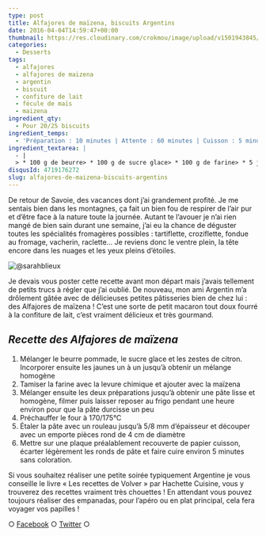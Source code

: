 ```yaml
---
type: post
title: Alfajores de maïzena, biscuits Argentins
date: 2016-04-04T14:59:47+00:00
thumbnail: https://res.cloudinary.com/crokmou/image/upload/v1501943845/alfajores-recette-crokmou-blog-culinaire.jpg
categories: 
  - Desserts
tags: 
  - alfajores
  - alfajores de maizena
  - argentin
  - biscuit
  - confiture de lait
  - fécule de maïs
  - maizena
ingredient_qty: 
  - Pour 20/25 biscuits
ingredient_temps: 
  - 'Préparation : 10 minutes | Attente : 60 minutes | Cuisson : 5 minutes'
ingredient_textarea: |
  - |
  > * 100 g de beurre> * 100 g de sucre glace> * 100 g de farine> * 5 jaunes d'œuf> * 12 g de levure chimique> * 1 zeste de citron> * 200 g de fécule de maïs> * confiture de lait> * noix de coco râpée
disqusId: 4719176272
slug: alfajores-de-maizena-biscuits-argentins
---
```


De retour de Savoie, des vacances dont j’ai grandement profité. Je me sentais bien dans les montagnes, ça fait un bien fou de respirer de l’air pur et d’être face à la nature toute la journée. Autant te l’avouer je n’ai rien mangé de bien sain durant une semaine, j’ai eu la chance de déguster toutes les spécialités fromagères possibles : tartiflette, croziflette, fondue au fromage, vacherin, raclette… Je reviens donc le ventre plein, la tête encore dans les nuages et les yeux pleins d’étoiles.

![@sarahblieux](http://www.crokmou.com/wp-content/uploads/2016/04/12592269_1059784767422048_3039977996356596909_n.jpg)

Je devais vous poster cette recette avant mon départ mais j’avais tellement de petits trucs à régler que j’ai oublié. De nouveau, mon ami Argentin m’a drôlement gâtée avec de délicieuses petites pâtisseries bien de chez lui : des Alfajores de maïzena ! C’est une sorte de petit macaron tout doux fourré à la confiture de lait, c’est vraiment délicieux et très gourmand.

## **_Recette des Alfajores de maïzena_**

1.  Mélanger le beurre pommade, le sucre glace et les zestes de citron. Incorporer ensuite les jaunes un à un jusqu’à obtenir un mélange homogène
2.  Tamiser la farine avec la levure chimique et ajouter avec la maïzena
3.  Mélanger ensuite les deux préparations jusqu’à obtenir une pâte lisse et homogène, filmer puis laisser reposer au frigo pendant une heure environ pour que la pâte durcisse un peu
4.  Préchauffer le four à 170/175°C
5.  Étaler la pâte avec un rouleau jusqu’à 5/8 mm d’épaisseur et découper avec un emporte pièces rond de 4 cm de diamètre
6.  Mettre sur une plaque préalablement recouverte de papier cuisson, écarter légèrement les ronds de pâte et faire cuire environ 5 minutes sans coloration.

Si vous souhaitez réaliser une petite soirée typiquement Argentine je vous conseille le livre « Les recettes de Volver » par Hachette Cuisine, vous y trouverez des recettes vraiment très chouettes ! En attendant vous pouvez toujours réaliser des empanadas, pour l’apéro ou en plat principal, cela fera voyager vos papilles !

○ [Facebook](https://www.facebook.com/crokmou.blog) ○ [Twitter](https://twitter.com/Crokmou) ○